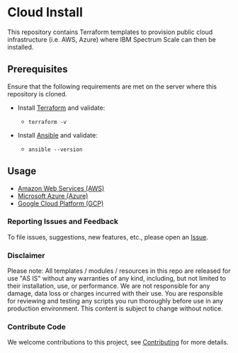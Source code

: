 # Cloud Install 

This repository contains Terraform templates to provision public cloud infrastructure (i.e. AWS, Azure) where IBM Spectrum Scale can then be installed. 

## Prerequisites

Ensure that the following requirements are met on the server where this repository is cloned. 

* Install [Terraform](https://learn.hashicorp.com/terraform/getting-started/install.html) and validate:

    * `terraform -v`

* Install [Ansible](https://docs.ansible.com/ansible/latest/installation_guide/intro_installation.html) and validate: 

    * `ansible --version` 

## Usage

  * [Amazon Web Services (AWS)](docs/aws.md)
  * [Microsoft Azure (Azure)](docs/azure.md)
  * [Google Cloud Platform (GCP)](docs/gcp.md)


### Reporting Issues and Feedback

To file issues, suggestions, new features, etc., please open an [Issue](https://github.com/IBM/ibm-spectrum-scale-cloud-install/issues).

### Disclaimer

Please note: All templates / modules / resources in this repo are released for use "AS IS" without any warranties of
any kind, including, but not limited to their installation, use, or performance. We are not responsible for any damage,
data loss or charges incurred with their use. You are responsible for reviewing and testing any scripts you run
thoroughly before use in any production environment. This content is subject to change without notice.

### Contribute Code

We welcome contributions to this project, see [Contributing](CONTRIBUTING.md) for more details.
